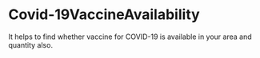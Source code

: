 # Covid-19VaccineAvailability
It helps to find whether vaccine for COVID-19 is available in your area and quantity also.
